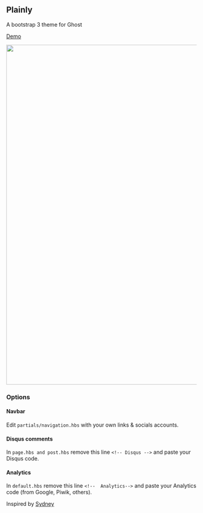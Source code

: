 ## Plainly

A bootstrap 3 theme for Ghost

[Demo](http://mrjuliuss.net)

<img src="https://raw.github.com/MrJuliuss/plainly/master/screenshot.png" width="900" />

### Options

#### Navbar

Edit `partials/navigation.hbs` with your own links & socials accounts.

#### Disqus comments

In `page.hbs and post.hbs` remove this line `<!-- Disqus -->` and paste your Disqus code.

#### Analytics

In `default.hbs` remove this line `<!--  Analytics-->` and paste your Analytics code (from Google, Piwik, others).

Inspired by [Sydney](https://github.com/seanosaur/sydney)

